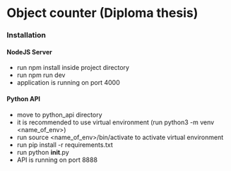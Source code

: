 # Object counter (Diploma thesis)

### Installation
#### NodeJS Server
- run npm install inside project directory
- run npm run dev
- application is running on port 4000

#### Python API
- move to python_api directory
- it is recommended to use virtual environment (run python3 -m venv <name_of_env>)
- run source <name_of_env>/bin/activate to activate virtual environment
- run pip install -r requirements.txt
- run python __init__.py
- API is running on port 8888
